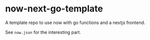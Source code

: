 # now-next-go-template

A template repo to use now with go functions and a nextjs frontend.

See `now.json` for the interesting part.